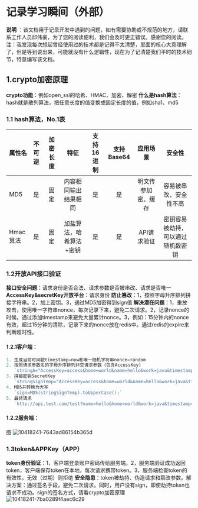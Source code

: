 # 记录学习瞬间（外部）

**说明** ：该文档用于记录开发中遇到的问题，如有需要协助或不规范的地方，请联系工作人员邱伟豪，为了您的阅读便利，我们会及时更正错误。感谢您的阅读。注：我发现每次想起曾经使用过的技术都是记得不太清楚，里面的核心大意理解了，但是等到说出来，可能就没有什么逻辑性，现在为了记清楚我们平时的技术细节，特意编写该文档。

## 1.crypto加密原理

**crypto功能**：例如open_ssl的哈希、HMAC、加密、解密
**什么是hash算法**：hash就是散列算法，把任意长度的值变换成固定长度的值，例如sha1、md5

### 1.1 hash算法，No.1表

| 属性名| 不可逆 |  加密长度|  特征|支持16进制|  支持Base64|应用场景|安全性|
| :--------  | :-----  | :----:  | :----:  | :----:  | :----:  | :----:  | :----:  |
|MD5 | 是 |固定|内容相同输出结果相同|是|是|明文传参加密、缓存|容易被串改，安全性不高|
|Hmac算法 | 是 |固定|加盐算法，哈希算法+密钥|是|是|API请求验证|密钥容易被劫持，可以通过随机数密钥|

### 1.2开放API接口验证

**接口安全问题**：请求身份是否合法、请求参数是否被串改、请求是否唯一
**AccessKey&secretKey开放平台**：请求身份
**防止篡改**：1，按照字母升序排列拼接字符串。2，加上密钥。3，通过MD5加密得到sign值
**解决潜在问题**：1，重放攻击，使用唯一字符串nonce，每次记录下来，避免二次请求。2，记录nonce的时候，通过添加timestamp来避免大量累计nonce。3，例如：15分钟内的nonce有效，超过15分钟的清除，记录下来的nonce放在redis中。通过redis的expire来判断超时性。

#### 1.2.1客户端：

```js
1. 生成当前时间戳timestamp=now和唯一随机字符串nonce=random
2. 按照请求参数名的字母升序排列非空请求参数（包含AccessKey)
   `stringA="AccessKey=access&home=world&name=hello&work=java&timestamp=now&nonce=random";`
3. 拼接密钥SecretKey
   `stringSignTemp="AccessKey=access&home=world&name=hello&work=java&timestamp=now&nonce=random&SecretKey=secret";`
4. MD5并转换为大写
   `sign=MD5(stringSignTemp).toUpperCase();`
5. 最终请求
   `http://api.test.com/test?name=hello&home=world&work=java&timestamp=now&nonce=nonce&sign=sign;
```

#### 1.2.2服务端：

图
![10418241-7643ad86154b365d](https://user-images.githubusercontent.com/30063579/117234786-3ab18680-ae58-11eb-9570-690083d02822.png)


### 1.3token&APPKey（APP）

**token身份验证**：1，客户端登录账户密码传给服务端。2，服务端验证成功返回token，客户端保存token在本地，每次请求携带token。3，服务端检查token的有效性，无效（过期）则拒绝
**安全隐患**：token被劫持、伪造请求和篡改参数。解决方案：通过签名手段，避免二次请求。同时，用户没有sign，即使劫持token也请求不成功。sign的签名方式，请看crypto加密原理
![10418241-7ba0289f4aec6c29](https://user-images.githubusercontent.com/30063579/117234794-400ed100-ae58-11eb-95db-13b1d76100e6.png)

